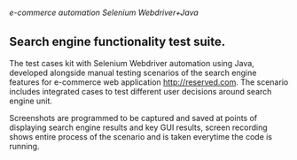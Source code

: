 ###### e-commerce automation Selenium Webdriver+Java 
## Search engine functionality test suite.

The test cases kit with Selenium Webdriver automation using Java, developed alongside manual testing scenarios of the search engine features for e-commerce web application http://reserved.com. The scenario includes integrated cases to test different user decisions around search engine unit. 

Screenshots are programmed to be captured and saved at points of displaying search engine results and key GUI results, screen recording shows entire process of the scenario and is taken everytime the code is running.
